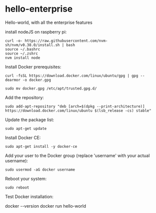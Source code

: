 # hello-enterprise
Hello-world, with all the enterprise features

install nodeJS on raspberry pi:

```
curl -o- https://raw.githubusercontent.com/nvm-sh/nvm/v0.38.0/install.sh | bash
source ~/.bashrc
source ~/.zshrc
nvm install node
```

Install Docker prerequisites:
```
curl -fsSL https://download.docker.com/linux/ubuntu/gpg | gpg --dearmor -o docker.gpg

sudo mv docker.gpg /etc/apt/trusted.gpg.d/
```


Add the repository:

```
sudo add-apt-repository "deb [arch=$(dpkg --print-architecture)] https://download.docker.com/linux/ubuntu $(lsb_release -cs) stable"
```
Update the package list:

`sudo apt-get update`

Install Docker CE:


`sudo apt-get install -y docker-ce`

Add your user to the Docker group (replace 'username' with your actual username):


`sudo usermod -aG docker username`

Reboot your system:

`sudo reboot`

Test Docker installation:

docker --version
docker run hello-world